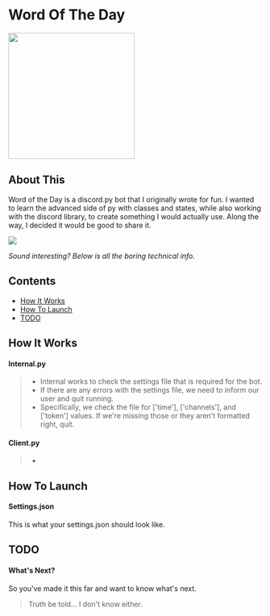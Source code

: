 # Word Of The Day

<img src="https://play-lh.googleusercontent.com/BYoyK1fiFfpH8JTutWAlG_Tqo-Ati-7tLcdYijU-8_L7SQxpuYBo7tzxrzDGXk8JC4hv" width="250" height="250"/>

## About This

Word of the Day is a discord.py bot that I originally wrote for fun. 
I wanted to learn the advanced side of py with classes and states, while also working with the discord library, to create something I would actually use.
Along the way, I decided it would be good to share it.

<img src="https://i.ibb.co/CBFBDdm/wotdpic.jpg">

*Sound interesting? Below is all the boring technical info.*

## Contents

- [How It Works](#how-it-works)
- [How To Launch](#how-to-launch)
- [TODO](#todo)

## How It Works
#### Internal.py
> - Internal works to check the settings file that is required for the bot.
> - If there are any errors with the settings file, we need to inform our user and quit running. 
> - Specifically, we check the file for ['time'], ['channels'], and ['token'] values. If we're missing those or they aren't formatted right, quit.
#### Client.py
> - 


## How To Launch
#### Settings.json
This is what your settings.json should look like.


## TODO
#### What's Next?
So you've made it this far and want to know what's next.
> Truth be told... I don't know either.
